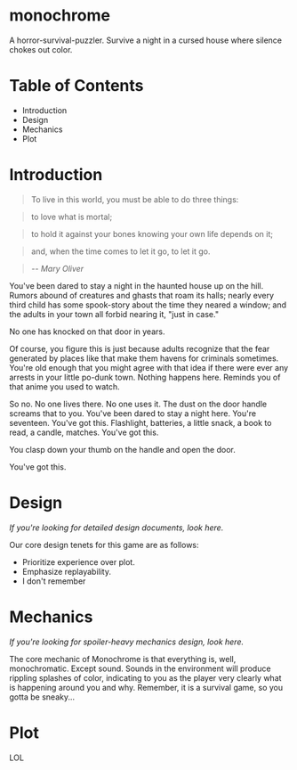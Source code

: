 monochrome
==========

A horror-survival-puzzler. Survive a night in a cursed house where silence chokes out color.

Table of Contents
=================

- Introduction 
- Design 
- Mechanics 
- Plot

Introduction
============

> To live in this world, you must be able to do three things: 

> to love what is mortal; 

> to hold it against your bones knowing your own life depends on it; 

> and, when the time comes to let it go, to let it go.

> *-- Mary Oliver*

You've been dared to stay a night in the haunted house up on the hill. Rumors abound of creatures
and ghasts that roam its halls; nearly every third child has some spook-story about the time they
neared a window; and the adults in your town all forbid nearing it, "just in case."

No one has knocked on that door in years.

Of course, you figure this is just because adults recognize that the fear generated by places
like that make them havens for criminals sometimes. You're old enough that you might agree with 
that idea if there were ever any arrests in your little po-dunk town. Nothing happens here. 
Reminds you of that anime you used to watch.

So no. No one lives there. No one uses it. The dust on the door handle screams that to you.
You've been dared to stay a night here. You're seventeen. You've got this. Flashlight, batteries,
a little snack, a book to read, a candle, matches. You've got this. 

You clasp down your thumb on the handle and open the door. 

You've got this.

Design
======
*If you're looking for detailed design documents, look here.*

Our core design tenets for this game are as follows:
* Prioritize experience over plot. 
* Emphasize replayability.
* I don't remember

Mechanics
=========
*If you're looking for spoiler-heavy mechanics design, look here.*

The core mechanic of Monochrome is that everything is, well, monochromatic. Except sound. Sounds
in the environment will produce rippling splashes of color, indicating to you as the player very
clearly what is happening around you and why. Remember, it is a survival game, so you gotta be 
sneaky...

Plot
====

LOL
